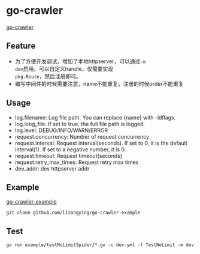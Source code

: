 # go-crawler

[go-crawler](https://github.com/lizongying/go-crawler)

## Feature

* 为了方便开发调试，增加了本地httpserver，可以通过<code>-m dev</code>启用。可以自定义handle，仅需要实现<code>
  pkg.Route</code>，然后注册即可。
* 编写中间件的时候需要注意，name不能重复。注册的时候order不能重复

## Usage

* log.filename: Log file path. You can replace {name} with -ldflags.
* log.long_file: If set to true, the full file path is logged.
* log.level: DEBUG/INFO/WARN/ERROR
* request.concurrency: Number of request concurrency
* request.interval: Request interval(seconds). If set to 0, it is the default interval(1). If set to a negative number,
  it is 0.
* request.timeout: Request timeout(seconds)
* request.retry_max_times: Request retry max times
* dev_addr: dev httpserver addr

## Example

[go-crawler-example](https://github.com/lizongying/go-crawler-example)

```shell
git clone github.com/lizongying/go-crawler-example
```

## Test

```shell
go run example/testNoLimitSpider/*.go -c dev.yml -f TestNoLimit -m dev

```

